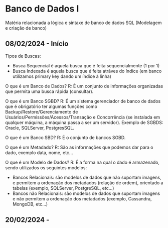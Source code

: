 # Banco de Dados I
Matéria relacionada a lógica e sintaxe de banco de dados SQL (Modelagem e criação de banco)

## 08/02/2024 - Início 
Tipos de Buscas:
 - Busca Sequencial é aquela busca que é feita sequencialmente (1 por 1)
 - Busca Indexada é aquela busca que é feita atráves do índice (em banco utilizamos primary key dando um índice à linha)

O que é um Banco de Dados?
R: É um conjunto de informações organizadas que permita uma busca rápida (consultar).

O que é um Banco SGBD?
R: É um sistema gerenciador de banco de dados que é obrigatório ter algumas funções como Backup/Restore/Gerenciamento de Usuários/Permissões/Acessos/Transação e Concorrência (se instalada em qualquer máquina, a máquina passa a ser um servidor).
Exemplo de SGBDS: Oracle, SQLServer, PostgresSQL.

O que é um Banco SBD?
R: É o conjunto de bancos SGBD.

O que é um Metadado?
R: São as informações que podemos dar para o dado, exemplo data, nome, etc...

O que é um Modelo de Dados?
R: É a forma na qual o dado é armazenado, sendo utilizados os seguintes modelos:
- Bancos Relacionais: são modelos de dados que não suportam imagens, e permitem a ordenação dos metadados (relação de ordem), orientado a tabelas (exemplo, SQLServer, PostgreSQL, etc...)
- Bancos não Relacionais: são modelos de dados que suportam imagens e não permitem a ordenação dos metadados (exemplo, Cassandra, MongoDB, etc...)

## 20/02/2024 - 